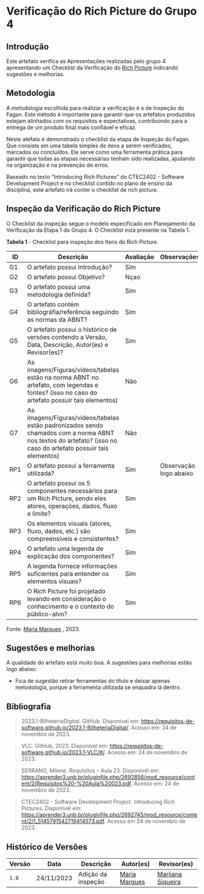 # Verificação do Rich Picture do Grupo 4

## Introdução

Este artefato verifica as Apresentações realizadas pelo grupo 4 apresentando um Checklist da Verificação do [Rich Picture](https://requisitos-de-software.github.io/2023.2-e-Titulo/planejamento/richpicture/) indicando sugestões e melhorias. 

## Metodologia

A metodologia escolhida para realizar a verificação é a de Inspeção do Fagan. Este método é importante para garantir que os artefatos produzidos estejam alinhados com os requisitos e expectativas, contribuindo para a entrega de um produto final mais confiável e eficaz. 

Neste atefato é demonstrado o checklist da etapa de Inspeção do Fagan. Que consiste em uma tabela simples de itens a serem verificados, marcados ou concluídos. Ele serve como uma ferramenta prática para garantir que todas as etapas necessárias tenham sido realizadas, ajudando na organização e na prevenção de erros.

Baseado no texto “Introducing Rich Pictures” do CTEC2402 - Software Development Project e no checklist contido no plano de ensino da disciplina, este artefato irá conter o checklist de rich picture.

## Inspeção da Verificação do Rich Picture

O Checklist da inspeção segue o modelo especificado em Planejamento da Verificação da Etapa 1 do Grupo 4. O Checklist está presente na Tabela 1.

**Tabela 1** - Checklist para inspeção dos Itens do Rich Picture.

| ID | Descrição | Avaliação | Observações |
| ---| -------- | --------- | ------------ |
| G1  | O artefato possui Introdução? | Sim |  |
| G2  | O artefato possui Objetivo? | Nçao |  |
| G3  | O artefato possui uma metodologia definida? | Sim |  |
| G4  | O artefato contém bibliográfia/referência seguindo as normas da ABNT? | Sim |  |
| G5  | O artefato possui o histórico de versões contendo a Versão, Data, Descrição, Autor(es) e Revisor(es)? | Sim |  |
| G6  | As imagens/Figuras/vídeos/tabelas estão na norma ABNT no artefato, com legendas e fontes? (isso no caso do artefato possuir tais elementos) | Não |  |
| G7  | As imagens/Figuras/vídeos/tabelas estão padronizados sendo chamados com a norma ABNT nos textos do artefato? (isso no caso do artefato possuir tais elementos) | Não |  |
| RP1 | O artefato possui a ferramenta utilizada? | Sim | Observação logo abaixo |
| RP2 | O artefato possui os 5 componentes necessários para um Rich Picture, sendo eles atores, operações, dados, fluxo e limite? | Sim |  |
| RP3 | Os elementos visuais (atores, fluxo, dados, etc.) são compreensíveis e consistentes? | Sim |  |
| RP4 | O artefato uma legenda de explicação dos componentes? | Sim |  |
| RP5 | A legenda fornece informações suficientes para entender os elementos visuais? | Sim |  |
| RP6 | O Rich Picture foi projetado levando em consideração o conhecimento e o contexto do público-alvo? | Sim |  |

Fonte: [Maria Marques](https://github.com/EduardaSMarques) , 2023.


## Sugestões e melhorias

A qualidade do artefato está muito boa. A sugestões para melhorias estão logo abaixo:

- Fica de sugestão retirar ferramentas do título e deixar apenas metodologia, porque a ferramenta utilizada se enquadra lá dentro.

## Bibliografia

> 2023.1-BilheteriaDigital. GitHub. Disponível em: https://requisitos-de-software.github.io/2023.1-BilheteriaDigital/.  Acesso em: 24 de novembro de 2023.

> VLC. GitHub, 2023. Disponível em: https://requisitos-de-software.github.io/2023.1-VLC/#/. Acesso em: 24 de novembro de 2023.

> SERRANO, Milene. Requisitos – Aula 23. Disponivél em: https://aprender3.unb.br/pluginfile.php/2692856/mod_resource/content/2/Requisitos%20-%20Aula%20023.pdf. Acesso em: 24 de novembro de 2023.

> CTEC2402 - Software Development Project. Introducing Rich Pictures. Disponível em: https://aprender3.unb.br/pluginfile.php/2692745/mod_resource/content/2/1_5145791542719414573.pdf. Acesso em 24 de novembro de 2023.

## Histórico de Versões

| Versão | Data       | Descrição   | Autor(es)   | Revisor(es) |
| ------ | ---------- | ----------- | ------------ | ---------- |
| `1.0`  | 24/11/2023 | Adição da inspeção | [Maria Marques ](https://github.com/EduardaSMarques) | [Mariiana Siqueira](https://github.com/Maryyscreuza) | 
